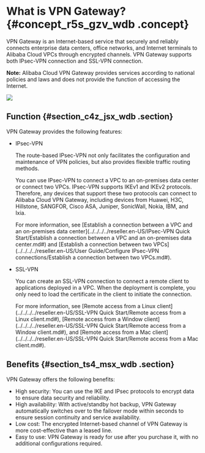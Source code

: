 # What is VPN Gateway? {#concept_r5s_gzv_wdb .concept}

VPN Gateway is an Internet-based service that securely and reliably connects enterprise data centers, office networks, and Internet terminals to Alibaba Cloud VPCs through encrypted channels. VPN Gateway supports both IPsec-VPN connection and SSL-VPN connection.

**Note:** Alibaba Cloud VPN Gateway provides services according to national policies and laws and does not provide the function of accessing the Internet.

![](http://static-aliyun-doc.oss-cn-hangzhou.aliyuncs.com/assets/img/13346/15614304166217_en-US.png)

## Function {#section_c4z_jsx_wdb .section}

VPN Gateway provides the following features:

-   IPsec-VPN

    The route-based IPsec-VPN not only facilitates the configuration and maintenance of VPN policies, but also provides flexible traffic routing methods.

    You can use IPsec-VPN to connect a VPC to an on-premises data center or connect two VPCs. IPsec-VPN supports IKEv1 and IKEv2 protocols. Therefore, any devices that support these two protocols can connect to Alibaba Cloud VPN Gateway, including devices from Huawei, H3C, Hillstone, SANGFOR, Cisco ASA, Juniper, SonicWall, Nokia, IBM, and Ixia.

    For more information, see [Establish a connection between a VPC and an on-premises data center](../../../../reseller.en-US/IPsec-VPN Quick Start/Establish a connection between a VPC and an on-premises data center.md#) and [Establish a connection between two VPCs](../../../../reseller.en-US/User Guide/Configure IPsec-VPN connections/Establish a connection between two VPCs.md#).

-   SSL-VPN

    You can create an SSL-VPN connection to connect a remote client to applications deployed in a VPC. When the deployment is complete, you only need to load the certificate in the client to initiate the connection.

    For more information, see [Remote access from a Linux client](../../../../reseller.en-US/SSL-VPN Quick Start/Remote access from a Linux client.md#), [Remote access from a Window client](../../../../reseller.en-US/SSL-VPN Quick Start/Remote access from a Window client.md#), and [Remote access from a Mac client](../../../../reseller.en-US/SSL-VPN Quick Start/Remote access from a Mac client.md#).


## Benefits {#section_ts4_msx_wdb .section}

VPN Gateway offers the following benefits:

-   High security: You can use the IKE and IPsec protocols to encrypt data to ensure data security and reliability.
-   High availability: With active/standby hot backup, VPN Gateway automatically switches over to the failover mode within seconds to ensure session continuity and service availability.
-   Low cost: The encrypted Internet-based channel of VPN Gateway is more cost-effective than a leased line.
-   Easy to use: VPN Gateway is ready for use after you purchase it, with no additional configurations required.

